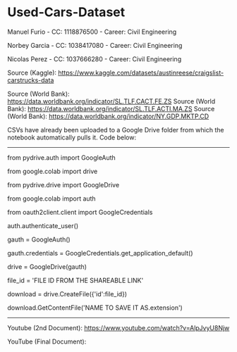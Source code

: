 # Used-Cars-Dataset

Manuel Furio - CC: 1118876500 - Career: Civil Engineering

Norbey Garcia - CC: 1038417080 - Career: Civil Engineering

Nicolas Perez - CC: 1037666280 - Career: Civil Engineering

Source (Kaggle): https://www.kaggle.com/datasets/austinreese/craigslist-carstrucks-data

Source (World Bank): https://data.worldbank.org/indicator/SL.TLF.CACT.FE.ZS
Source (World Bank): https://data.worldbank.org/indicator/SL.TLF.ACTI.MA.ZS
Source (World Bank): https://data.worldbank.org/indicator/NY.GDP.MKTP.CD

CSVs have already been uploaded to a Google Drive folder from which the notebook automatically pulls it. Code below:

--------------------------------------------------------------------------------

from pydrive.auth import GoogleAuth

from google.colab import drive

from pydrive.drive import GoogleDrive

from google.colab import auth

from oauth2client.client import GoogleCredentials


auth.authenticate_user()

gauth = GoogleAuth()

gauth.credentials = GoogleCredentials.get_application_default()

drive = GoogleDrive(gauth)


file_id = 'FILE ID FROM THE SHAREABLE LINK'

download = drive.CreateFile({'id':file_id})

download.GetContentFile('NAME TO SAVE IT AS.extension')

--------------------------------------------------------------------------------

Youtube (2nd Document): https://www.youtube.com/watch?v=AlpJvyU8Njw

YouTube (Final Document): 
